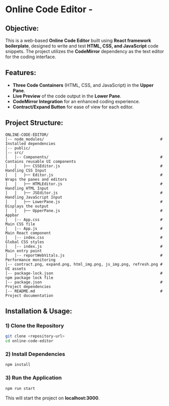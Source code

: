 # Online Code Editor -

## Objective:
This is a web-based **Online Code Editor** built using **React framework boilerplate**, designed to write and test **HTML, CSS, and JavaScript** code snippets. The project utilizes the **CodeMirror** dependency as the text editor for the coding interface.

## Features:
- **Three Code Containers** (HTML, CSS, and JavaScript) in the **Upper Pane**.
- **Live Preview** of the code output in the **Lower Pane**.
- **CodeMirror Integration** for an enhanced coding experience.
- **Contract/Expand Button** for ease of view for each editor.

## Project Structure:
```
ONLINE-CODE-EDITOR/
│-- node_modules/                                                   # Installed dependencies
│-- public/
│-- src/
│   │-- Components/                                                 # Contains reusable UI components
│   │   ├── CSSEditor.js                                            # Handling CSS Input
│   │   ├── Editor.js                                               # Wraps the panes and editors 
│   │   ├── HTMLEditor.js                                           # Handling HTML Input
│   │   ├── JSEditor.js                                             # Handling JavaScript Input
│   │   ├── LowerPane.js                                            # Displays the output
│   │   ├── UpperPane.js                                            # Appbar
│   │-- App.css                                                     # Main CSS file
│   │-- App.js                                                      # Main React component
│   │-- index.css                                                   # Global CSS styles
│   │-- index.js                                                    # Main entry point
│   │-- reportWebVitals.js                                          # Performance monitoring
│-- contract.png, expand.png, html_img.png, js_img.png, refresh.png # UI assets
│-- package-lock.json                                               # npm package lock file
│-- package.json                                                    # Project dependencies
│-- README.md                                                       # Project documentation
```

## Installation & Usage:
### 1) Clone the Repository
```sh
git clone <repository-url>
cd online-code-editor
```
### 2) Install Dependencies
```sh
npm install
```
### 3) Run the Application
```sh
npm run start
```
This will start the project on **localhost:3000**.
